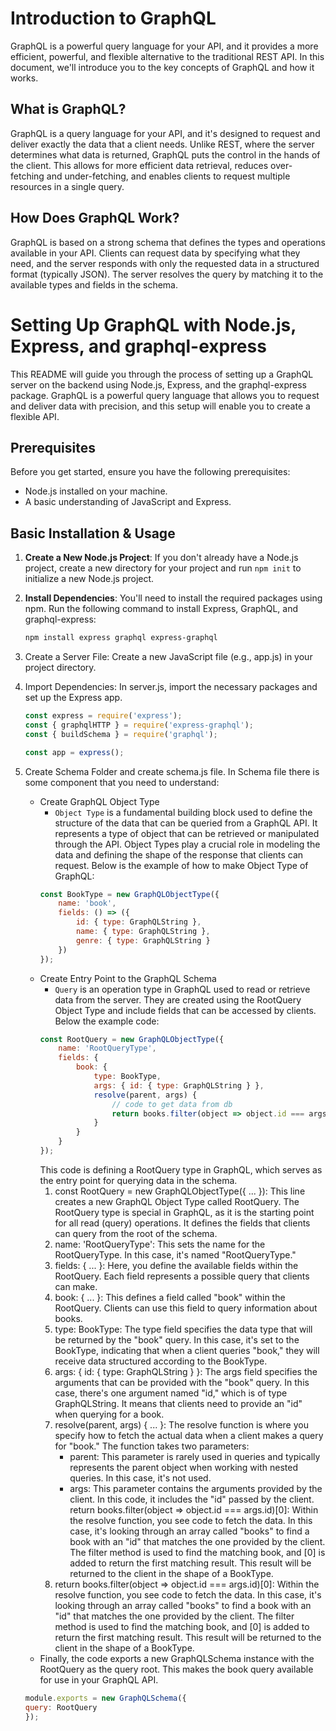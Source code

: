 # Introduction to GraphQL
GraphQL is a powerful query language for your API, and it provides a more efficient, powerful, and flexible alternative to the traditional REST API. In this document, we'll introduce you to the key concepts of GraphQL and how it works.

## What is GraphQL?
GraphQL is a query language for your API, and it's designed to request and deliver exactly the data that a client needs. Unlike REST, where the server determines what data is returned, GraphQL puts the control in the hands of the client. This allows for more efficient data retrieval, reduces over-fetching and under-fetching, and enables clients to request multiple resources in a single query.

## How Does GraphQL Work?

GraphQL is based on a strong schema that defines the types and operations available in your API. Clients can request data by specifying what they need, and the server responds with only the requested data in a structured format (typically JSON). The server resolves the query by matching it to the available types and fields in the schema.

# Setting Up GraphQL with Node.js, Express, and graphql-express

This README will guide you through the process of setting up a GraphQL server on the backend using Node.js, Express, and the graphql-express package. GraphQL is a powerful query language that allows you to request and deliver data with precision, and this setup will enable you to create a flexible API.

## Prerequisites

Before you get started, ensure you have the following prerequisites:

- Node.js installed on your machine.
- A basic understanding of JavaScript and Express.

## Basic Installation & Usage

1. **Create a New Node.js Project**: If you don't already have a Node.js project, create a new directory for your project and run `npm init` to initialize a new Node.js project.

2. **Install Dependencies**: You'll need to install the required packages using npm. Run the following command to install Express, GraphQL, and graphql-express:

   ```bash
   npm install express graphql express-graphql
   ```

3. Create a Server File: Create a new JavaScript file (e.g., app.js) in your project directory.

4. Import Dependencies: In server.js, import the necessary packages and set up the Express app.
    ```js
    const express = require('express');
    const { graphqlHTTP } = require('express-graphql');
    const { buildSchema } = require('graphql');

    const app = express();
    ```
5. Create Schema Folder and create schema.js file. In Schema file there is some component that you need to understand:
    - Create GraphQL Object Type
        - `Object Type` is a fundamental building block used to define the structure of the data that can be queried from a GraphQL API. It represents a type of object that can be retrieved or manipulated through the API. Object Types play a crucial role in modeling the data and defining the shape of the response that clients can request. Below is the example of how to make Object Type of GraphQL:
        ```js
        const BookType = new GraphQLObjectType({
            name: 'book',
            fields: () => ({
                id: { type: GraphQLString },
                name: { type: GraphQLString },
                genre: { type: GraphQLString }
            })
        });
        ```
    - Create Entry Point to the GraphQL Schema
        - `Query` is an operation type in GraphQL used to read or retrieve data from the server. They are created using the RootQuery Object Type and include fields that can be accessed by clients. Below the example code:
        ```js
        const RootQuery = new GraphQLObjectType({
            name: 'RootQueryType',
            fields: {
                book: {
                    type: BookType,
                    args: { id: { type: GraphQLString } },
                    resolve(parent, args) {
                        // code to get data from db
                        return books.filter(object => object.id === args.id)[0]
                    }
                }
            }
        });
        ```
        This code is defining a RootQuery type in GraphQL, which serves as the entry point for querying data in the schema.
        1. const RootQuery = new GraphQLObjectType({ ... }): This line creates a new GraphQL Object Type called RootQuery. The RootQuery type is special in GraphQL, as it is the starting point for all read (query) operations. It defines the fields that clients can query from the root of the schema.
        2. name: 'RootQueryType': This sets the name for the RootQueryType. In this case, it's named "RootQueryType."
        3. fields: { ... }: Here, you define the available fields within the RootQuery. Each field represents a possible query that clients can make.
        4. book: { ... }: This defines a field called "book" within the RootQuery. Clients can use this field to query information about books.
        5. type: BookType: The type field specifies the data type that will be returned by the "book" query. In this case, it's set to the BookType, indicating that when a client queries "book," they will receive data structured according to the BookType.
        6. args: { id: { type: GraphQLString } }: The args field specifies the arguments that can be provided with the "book" query. In this case, there's one argument named "id," which is of type GraphQLString. It means that clients need to provide an "id" when querying for a book.
        7. resolve(parent, args) { ... }: The resolve function is where you specify how to fetch the actual data when a client makes a query for "book." The function takes two parameters:
            - parent: This parameter is rarely used in queries and typically represents the parent object when working with nested queries. In this case, it's not used.
            - args: This parameter contains the arguments provided by the client. In this code, it includes the "id" passed by the client.
            return books.filter(object => object.id === args.id)[0]: Within the resolve function, you see code to fetch the data. In this case, it's looking through an array called "books" to find a book with an "id" that matches the one provided by the client. The filter method is used to find the matching book, and [0] is added to return the first matching result. This result will be returned to the client in the shape of a BookType.
        8. return books.filter(object => object.id === args.id)[0]: Within the resolve function, you see code to fetch the data. In this case, it's looking through an array called "books" to find a book with an "id" that matches the one provided by the client. The filter method is used to find the matching book, and [0] is added to return the first matching result. This result will be returned to the client in the shape of a BookType.
    - Finally, the code exports a new GraphQLSchema instance with the RootQuery as the query root. This makes the book query available for use in your GraphQL API.
    ```js
    module.exports = new GraphQLSchema({
    query: RootQuery
    });
    ```
